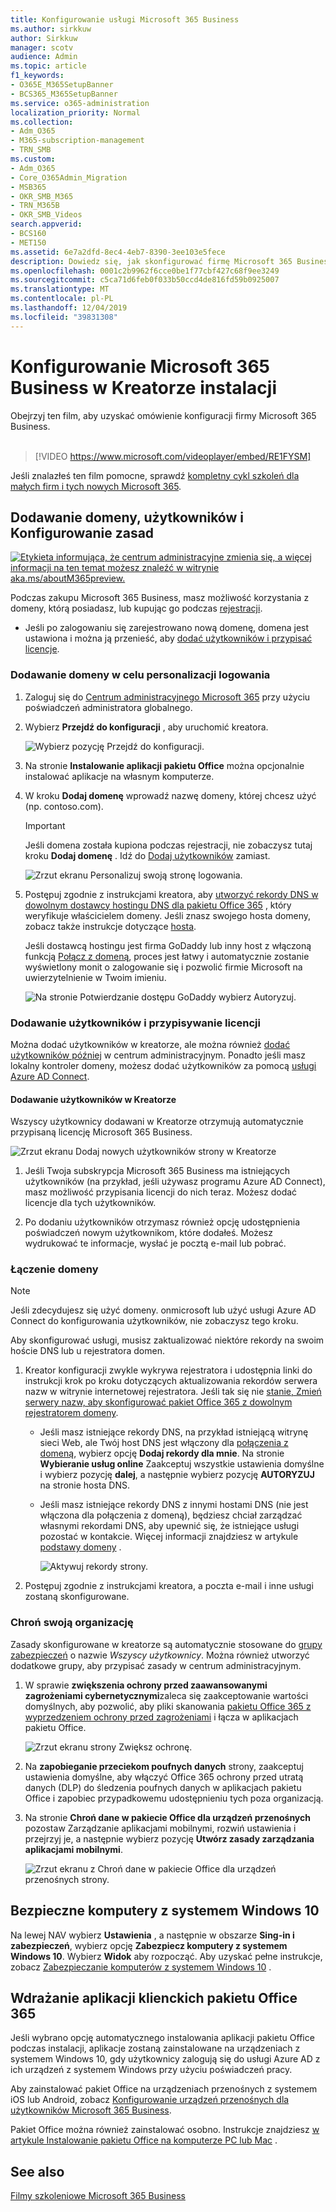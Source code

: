 ```yaml
---
title: Konfigurowanie usługi Microsoft 365 Business
ms.author: sirkkuw
author: Sirkkuw
manager: scotv
audience: Admin
ms.topic: article
f1_keywords:
- O365E_M365SetupBanner
- BCS365_M365SetupBanner
ms.service: o365-administration
localization_priority: Normal
ms.collection:
- Adm_O365
- M365-subscription-management
- TRN_SMB
ms.custom:
- Adm_O365
- Core_O365Admin_Migration
- MSB365
- OKR_SMB_M365
- TRN_M365B
- OKR_SMB_Videos
search.appverid:
- BCS160
- MET150
ms.assetid: 6e7a2dfd-8ec4-4eb7-8390-3ee103e5fece
description: Dowiedz się, jak skonfigurować firmę Microsoft 365 Business.
ms.openlocfilehash: 0001c2b9962f6cce0be1f77cbf427c68f9ee3249
ms.sourcegitcommit: c5ca71d6feb0f033b50ccd4de816fd59b0925007
ms.translationtype: MT
ms.contentlocale: pl-PL
ms.lasthandoff: 12/04/2019
ms.locfileid: "39831308"
---
```

# <a name="set-up-microsoft-365-business-in-the-setup-wizard"></a>Konfigurowanie Microsoft 365 Business w Kreatorze instalacji

Obejrzyj ten film, aby uzyskać omówienie konfiguracji firmy Microsoft 365 Business.<br><br>

> [!VIDEO https://www.microsoft.com/videoplayer/embed/RE1FYSM] 

Jeśli znalazłeś ten film pomocne, sprawdź [kompletny cykl szkoleń dla małych firm i tych nowych Microsoft 365](https://support.office.com/article/6ab4bbcd-79cf-4000-a0bd-d42ce4d12816).

## <a name="add-your-domain-users-and-set-up-policies"></a>Dodawanie domeny, użytkowników i Konfigurowanie zasad

[![Etykieta informująca, że centrum administracyjne zmienia się, a więcej informacji na ten temat możesz znaleźć w witrynie aka.ms/aboutM365preview.](media/m365admincenterchanging.png)](https://docs.microsoft.com/office365/admin/microsoft-365-admin-center-preview)

Podczas zakupu Microsoft 365 Business, masz możliwość korzystania z domeny, którą posiadasz, lub kupując go podczas [rejestracji](sign-up.md).

- Jeśli po zalogowaniu się zarejestrowano nową domenę, domena jest ustawiona i można ją przenieść, aby [dodać użytkowników i przypisać licencje](#add-users-and-assign-licenses).

### <a name="add-your-domain-to-personalize-sign-in"></a>Dodawanie domeny w celu personalizacji logowania

1. Zaloguj się do [Centrum administracyjnego Microsoft 365](https://admin.microsoft.com) przy użyciu poświadczeń administratora globalnego. 

2. Wybierz **Przejdź do konfiguracji** , aby uruchomić kreatora.

    ![Wybierz pozycję Przejdź do konfiguracji.](media/gotosetupinadmincenter.png)

3. Na stronie **Instalowanie aplikacji pakietu Office** można opcjonalnie instalować aplikacje na własnym komputerze.
    
4. W kroku **Dodaj domenę** wprowadź nazwę domeny, której chcesz użyć (np. contoso.com).

    > [!IMPORTANT]
    > Jeśli domena została kupiona podczas rejestracji, nie zobaczysz tutaj kroku **Dodaj domenę** . Idź do [Dodaj użytkowników](#add-users-and-assign-licenses) zamiast.

    ![Zrzut ekranu Personalizuj swoją stronę logowania.](media/adddomain.png)

    
4. Postępuj zgodnie z instrukcjami kreatora, aby [utworzyć rekordy DNS w dowolnym dostawcy hostingu DNS dla pakietu Office 365](https://docs.microsoft.com/office365/admin/get-help-with-domains/create-dns-records-at-any-dns-hosting-provider) , który weryfikuje właścicielem domeny. Jeśli znasz swojego hosta domeny, zobacz także instrukcje dotyczące [hosta](https://docs.microsoft.com/office365/admin/get-help-with-domains/set-up-your-domain-host-specific-instructions).

    Jeśli dostawcą hostingu jest firma GoDaddy lub inny host z włączoną funkcją [Połącz z domeną](https://docs.microsoft.com/office365/admin/get-help-with-domains/domain-connect), proces jest łatwy i automatycznie zostanie wyświetlony monit o zalogowanie się i pozwolić firmie Microsoft na uwierzytelnienie w Twoim imieniu.

    ![Na stronie Potwierdzanie dostępu GoDaddy wybierz Autoryzuj.](media/godaddyauth.png)

### <a name="add-users-and-assign-licenses"></a>Dodawanie użytkowników i przypisywanie licencji

Można dodać użytkowników w kreatorze, ale można również [dodać użytkowników później](add-users-m365b.md) w centrum administracyjnym. Ponadto jeśli masz lokalny kontroler domeny, możesz dodać użytkowników za pomocą [usługi Azure AD Connect](https://docs.microsoft.com/azure/active-directory/hybrid/how-to-connect-install-express).

#### <a name="add-users-in-the-wizard"></a>Dodawanie użytkowników w Kreatorze

Wszyscy użytkownicy dodawani w Kreatorze otrzymują automatycznie przypisaną licencję Microsoft 365 Business.

![Zrzut ekranu Dodaj nowych użytkowników strony w Kreatorze](media/addnewuserspage.png)

1. Jeśli Twoja subskrypcja Microsoft 365 Business ma istniejących użytkowników (na przykład, jeśli używasz programu Azure AD Connect), masz możliwość przypisania licencji do nich teraz. Możesz dodać licencje dla tych użytkowników.

2. Po dodaniu użytkowników otrzymasz również opcję udostępnienia poświadczeń nowym użytkownikom, które dodałeś. Możesz wydrukować te informacje, wysłać je pocztą e-mail lub pobrać.

### <a name="connect-your-domain"></a>Łączenie domeny

> [!NOTE]
> Jeśli zdecydujesz się użyć domeny. onmicrosoft lub użyć usługi Azure AD Connect do konfigurowania użytkowników, nie zobaczysz tego kroku.
  
Aby skonfigurować usługi, musisz zaktualizować niektóre rekordy na swoim hoście DNS lub u rejestratora domen.
  
1. Kreator konfiguracji zwykle wykrywa rejestratora i udostępnia linki do instrukcji krok po kroku dotyczących aktualizowania rekordów serwera nazw w witrynie internetowej rejestratora. Jeśli tak się nie [stanie, Zmień serwery nazw, aby skonfigurować pakiet Office 365 z dowolnym rejestratorem domeny](https://support.office.com/article/a8b487a9-2a45-4581-9dc4-5d28a47010a2). 

    - Jeśli masz istniejące rekordy DNS, na przykład istniejącą witrynę sieci Web, ale Twój host DNS jest włączony dla [połączenia z domeną](https://docs.microsoft.com/office365/admin/get-help-with-domains/domain-connect), wybierz opcję **Dodaj rekordy dla mnie**. Na stronie **Wybieranie usług online** Zaakceptuj wszystkie ustawienia domyślne i wybierz pozycję **dalej**, a następnie wybierz pozycję **AUTORYZUJ** na stronie hosta DNS.
    - Jeśli masz istniejące rekordy DNS z innymi hostami DNS (nie jest włączona dla połączenia z domeną), będziesz chciał zarządzać własnymi rekordami DNS, aby upewnić się, że istniejące usługi pozostać w kontakcie. Więcej informacji znajdziesz w artykule [podstawy domeny](https://docs.microsoft.com/office365/admin/get-help-with-domains/dns-basics) .

        ![Aktywuj rekordy strony.](media/activaterecords.png)

2. Postępuj zgodnie z instrukcjami kreatora, a poczta e-mail i inne usługi zostaną skonfigurowane.

### <a name="protect-your-organization"></a>Chroń swoją organizację 

Zasady skonfigurowane w kreatorze są automatycznie stosowane do [grupy zabezpieczeń](https://docs.microsoft.com/office365/admin/create-groups/compare-groups#security-groups) o nazwie *Wszyscy użytkownicy*. Można również utworzyć dodatkowe grupy, aby przypisać zasady w centrum administracyjnym.

1. W sprawie **zwiększenia ochrony przed zaawansowanymi zagrożeniami cybernetycznymi**zaleca się zaakceptowanie wartości domyślnych, aby pozwolić, aby pliki skanowania [pakietu Office 365 z wyprzedzeniem ochrony przed zagrożeniami](https://docs.microsoft.com/microsoft-365/security/office-365-security/office-365-atp) i łącza w aplikacjach pakietu Office.

    ![Zrzut ekranu strony Zwiększ ochronę.](media/increasetreatprotection.png)


2. Na **zapobieganie przeciekom poufnych danych** strony, zaakceptuj ustawienia domyślne, aby włączyć Office 365 ochrony przed utratą danych (DLP) do śledzenia poufnych danych w aplikacjach pakietu Office i zapobiec przypadkowemu udostępnieniu tych poza organizacją.

3. Na stronie **Chroń dane w pakiecie Office dla urządzeń przenośnych** pozostaw Zarządzanie aplikacjami mobilnymi, rozwiń ustawienia i przejrzyj je, a następnie wybierz pozycję **Utwórz zasady zarządzania aplikacjami mobilnymi**.

    ![Zrzut ekranu z Chroń dane w pakiecie Office dla urządzeń przenośnych strony.](media/protectdatainmobile.png)


## <a name="secure-windows-10-pcs"></a>Bezpieczne komputery z systemem Windows 10

Na lewej NAV wybierz **Ustawienia** , a następnie w obszarze **Sing-in i zabezpieczeń**, wybierz opcję **Zabezpiecz komputery z systemem Windows 10**. Wybierz **Widok** aby rozpocząć. Aby uzyskać pełne instrukcje, zobacz [Zabezpieczanie komputerów z systemem Windows 10](secure-win-10-pcs.md) .

## <a name="deploy-office-365-client-apps"></a>Wdrażanie aplikacji klienckich pakietu Office 365

Jeśli wybrano opcję automatycznego instalowania aplikacji pakietu Office podczas instalacji, aplikacje zostaną zainstalowane na urządzeniach z systemem Windows 10, gdy użytkownicy zalogują się do usługi Azure AD z ich urządzeń z systemem Windows przy użyciu poświadczeń pracy.

Aby zainstalować pakiet Office na urządzeniach przenośnych z systemem iOS lub Android, zobacz [Konfigurowanie urządzeń przenośnych dla użytkowników Microsoft 365 Business](set-up-mobile-devices.md).

Pakiet Office można również zainstalować osobno. Instrukcje znajdziesz [w artykule Instalowanie pakietu Office na komputerze PC lub Mac](https://support.office.com/article/4414eaaf-0478-48be-9c42-23adc4716658) .

## <a name="see-also"></a>See also

[Filmy szkoleniowe Microsoft 365 Business](https://support.office.com/article/6ab4bbcd-79cf-4000-a0bd-d42ce4d12816)
